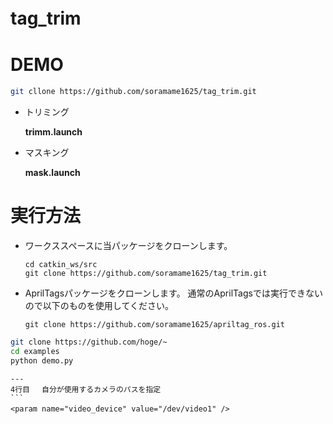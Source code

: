 
# tag_trim　　

# DEMO
   

```bash
git cllone https://github.com/soramame1625/tag_trim.git
```
- トリミング　

    **trimm.launch**
- マスキング　

    **mask.launch**

# 実行方法
- ワークススペースに当パッケージをクローンします。
   ```
   cd catkin_ws/src
   git clone https://github.com/soramame1625/tag_trim.git
   ```
 - AprilTagsパッケージをクローンします。
   通常のAprilTagsでは実行できないので以下のものを使用してください。
   ```
   git clone https://github.com/soramame1625/apriltag_ros.git
   ```
   
```bash
git clone https://github.com/hoge/~
cd examples
python demo.py
```

    ---
    4行目　 自分が使用するカメラのパスを指定
    ```
    <param name="video_device" value="/dev/video1" />　
